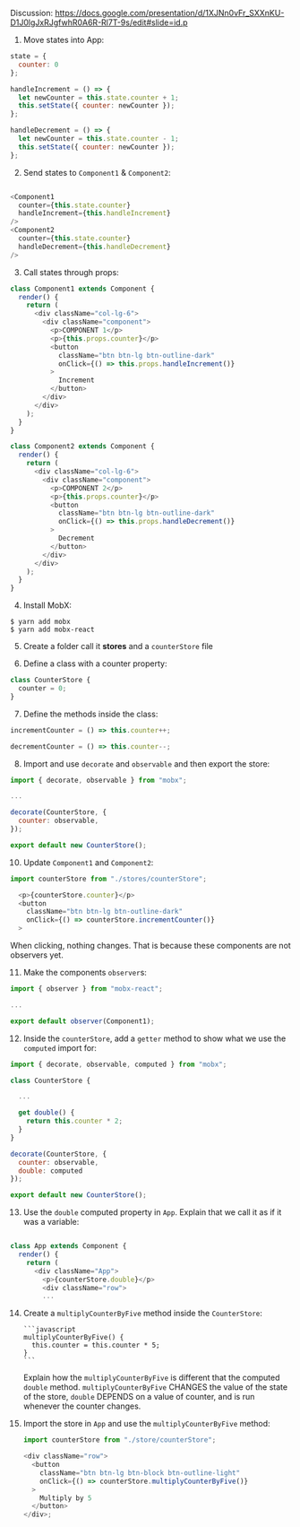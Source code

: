 Discussion: https://docs.google.com/presentation/d/1XJNn0vFr_SXXnKU-D1J0lgJxRJgfwhR0A6R-Rl7T-9s/edit#slide=id.p

1. Move states into App:

```javascript
state = {
  counter: 0
};

handleIncrement = () => {
  let newCounter = this.state.counter + 1;
  this.setState({ counter: newCounter });
};

handleDecrement = () => {
  let newCounter = this.state.counter - 1;
  this.setState({ counter: newCounter });
};
```

2. Send states to `Component1` & `Component2`:

```javascript

<Component1
  counter={this.state.counter}
  handleIncrement={this.handleIncrement}
/>
<Component2
  counter={this.state.counter}
  handleDecrement={this.handleDecrement}
/>

```

3. Call states through props:

```javascript
class Component1 extends Component {
  render() {
    return (
      <div className="col-lg-6">
        <div className="component">
          <p>COMPONENT 1</p>
          <p>{this.props.counter}</p>
          <button
            className="btn btn-lg btn-outline-dark"
            onClick={() => this.props.handleIncrement()}
          >
            Increment
          </button>
        </div>
      </div>
    );
  }
}

class Component2 extends Component {
  render() {
    return (
      <div className="col-lg-6">
        <div className="component">
          <p>COMPONENT 2</p>
          <p>{this.props.counter}</p>
          <button
            className="btn btn-lg btn-outline-dark"
            onClick={() => this.props.handleDecrement()}
          >
            Decrement
          </button>
        </div>
      </div>
    );
  }
}
```

4. Install MobX:

```shell
$ yarn add mobx
$ yarn add mobx-react
```

5. Create a folder call it **stores** and a `counterStore` file

6) Define a class with a counter property:

```javascript
class CounterStore {
  counter = 0;
}
```

7. Define the methods inside the class:

```javascript
incrementCounter = () => this.counter++;

decrementCounter = () => this.counter--;
```

8. Import and use `decorate` and `observable` and then export the store:

```javascript
import { decorate, observable } from "mobx";

...

decorate(CounterStore, {
  counter: observable,
});

export default new CounterStore();

```

10. Update `Component1` and `Component2`:

```javascript
import counterStore from "./stores/counterStore";

  <p>{counterStore.counter}</p>
  <button
    className="btn btn-lg btn-outline-dark"
    onClick={() => counterStore.incrementCounter()}
  >
```

When clicking, nothing changes. That is because these components are not observers yet.

11. Make the components `observer`s:

```javascript
import { observer } from "mobx-react";

...

export default observer(Component1);

```

12. Inside the `counterStore`, add a `getter` method to show what we use the `computed` import for:

```javascript
import { decorate, observable, computed } from "mobx";

class CounterStore {

  ...

  get double() {
    return this.counter * 2;
  }
}

decorate(CounterStore, {
  counter: observable,
  double: computed
});

export default new CounterStore();
```

13. Use the `double` computed property in `App`. Explain that we call it as if it was a variable:

```javascript

class App extends Component {
  render() {
    return (
      <div className="App">
        <p>{counterStore.double}</p>
        <div className="row">
        ...
```

14. Create a `multiplyCounterByFive` method inside the `CounterStore`:

        ```javascript
        multiplyCounterByFive() {
          this.counter = this.counter * 5;
        }
        ```

    Explain how the `multiplyCounterByFive` is different that the computed `double` method. `multiplyCounterByFive` CHANGES the value of the state of the store, `double` DEPENDS on a value of counter, and is run whenever the counter changes.

15. Import the store in `App` and use the `multiplyCounterByFive` method:


    ```javascript
    import counterStore from "./store/counterStore";

    <div className="row">
      <button
        className="btn btn-lg btn-block btn-outline-light"
        onClick={() => counterStore.multiplyCounterByFive()}
      >
        Multiply by 5
      </button>
    </div>;
    ```
